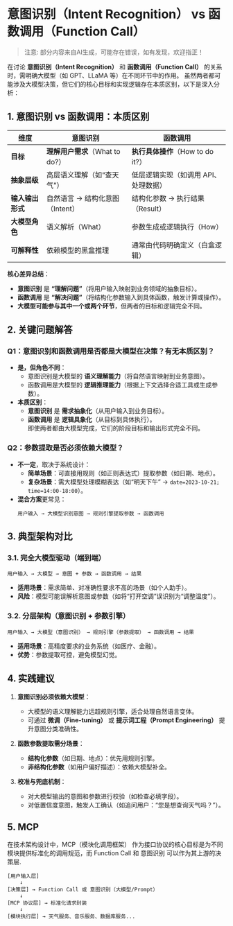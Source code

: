 <!---
markmeta_author: titlwind
markmeta_date: 2025-04-10
markmeta_title: 意图识别（Intent Recognition） vs 函数调用（Function Call）
markmeta_categories: ai
markmeta_tags: ai,intent-recognition, function-call
-->


# 意图识别（Intent Recognition） vs 函数调用（Function Call）

> 注意: 部分内容来自AI生成，可能存在错误，如有发现，欢迎指正！


在讨论 **意图识别（Intent Recognition）** 和 **函数调用（Function Call）** 的关系时，需明确大模型（如 GPT、LLaMA 等）在不同环节中的作用。
虽然两者都可能涉及大模型决策，但它们的核心目标和实现逻辑存在本质区别，以下是深入分析：


## **1. 意图识别 vs 函数调用：本质区别**
| **维度**         | **意图识别**                      | **函数调用**                      |
|-------------------|---------------------------------|---------------------------------|
| **目标**          | **理解用户需求**（What to do?） | **执行具体操作**（How to do it?） |
| **抽象层级**      | 高层语义理解（如“查天气”）       | 低层逻辑实现（如调用 API、处理数据） |
| **输入输出形式**  | 自然语言 → 结构化意图（Intent）  | 结构化参数 → 执行结果（Result）    |
| **大模型角色**    | 语义解析（What）                | 参数生成或逻辑执行（How）          |
| **可解释性**      | 依赖模型的黑盒推理               | 通常由代码明确定义（白盒逻辑）      |

**核心差异总结**：
- **意图识别** 是 **“理解问题”**（将用户输入映射到业务领域的抽象目标）。  
- **函数调用** 是 **“解决问题”**（将结构化参数输入到具体函数，触发计算或操作）。  
- **大模型可能参与其中一个或两个环节**，但两者的目标和逻辑完全不同。


## **2. 关键问题解答**

### **Q1：意图识别和函数调用是否都是大模型在决策？有无本质区别？**  
- **是，但角色不同**：  
  - 意图识别是大模型的 **语义理解能力**（将自然语言映射到业务意图）。  
  - 函数调用是大模型的 **逻辑推理能力**（根据上下文选择合适工具或生成参数）。  
- **本质区别**：  
  - **意图识别** 是 **需求抽象化**（从用户输入到业务目标）。  
  - **函数调用** 是 **逻辑具象化**（从目标到具体执行）。  
  即使两者都由大模型完成，它们的阶段目标和输出形式完全不同。

### **Q2：参数提取是否必须依赖大模型？**  
- **不一定**，取决于系统设计：  
  - **简单场景**：可直接用规则（如正则表达式）提取参数（如日期、地点）。  
  - **复杂场景**：需大模型处理模糊表达（如“明天下午” → `date=2023-10-21; time=14:00-18:00`）。  
- **混合方案**更常见：  
  ```text
  用户输入 → 大模型识别意图 → 规则引擎提取参数 → 函数调用
  ```


## **3. 典型架构对比**

### **3.1. 完全大模型驱动（端到端）**
```text
用户输入 → 大模型 → 意图 + 参数 → 函数调用 → 结果
```
- **适用场景**：需求简单、对准确性要求不高的场景（如个人助手）。  
- **风险**：模型可能误解析意图或参数（如将“打开空调”误识别为“调整温度”）。

### **3.2. 分层架构（意图识别 + 参数引擎）**
```text
用户输入 → 大模型（意图识别） → 规则引擎（参数提取） → 函数调用 → 结果
```
- **适用场景**：高精度要求的业务系统（如医疗、金融）。  
- **优势**：参数提取可控，避免模型幻觉。


## **4. 实践建议**
1. **意图识别必须依赖大模型**：  
   - 大模型的语义理解能力远超规则引擎，适合处理自然语言变体。  
   - 可通过 **微调（Fine-tuning）** 或 **提示词工程（Prompt Engineering）** 提升意图分类准确性。

2. **函数参数提取需分场景**：  
   - **结构化参数**（如日期、地点）：优先用规则引擎。  
   - **非结构化参数**（如用户偏好描述）：依赖大模型补全。

3. **校准与兜底机制**：  
   - 对大模型输出的意图和参数进行校验（如检查必填字段）。  
   - 对低置信度意图，触发人工确认（如追问用户：“您是想查询天气吗？”）。


## 5. MCP

在技术架构设计中，MCP（模块化调用框架） 作为接口协议的核心目标是为不同模块提供标准化的调用规范，而 Function Call 和 意图识别 可以作为其上游的决策层.

```
[用户输入层]
    ↓
[决策层] → Function Call 或 意图识别（大模型/Prompt）
    ↓
[MCP 协议层] → 标准化请求封装
    ↓
[模块执行层] → 天气服务、音乐服务、数据库服务...
```



